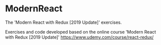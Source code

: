 # ModernReact
The 'Modern React with Redux [2019 Update]' exercises.

Exercises and code developed based on the online course 'Modern React with Redux [2019 Update]'
https://www.udemy.com/course/react-redux/
